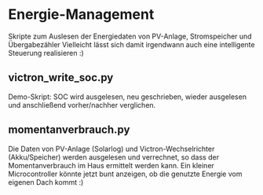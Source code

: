 # Energie-Management
Skripte zum Auslesen der Energiedaten von PV-Anlage, Stromspeicher und Übergabezähler
Vielleicht lässt sich damit irgendwann auch eine intelligente Steuerung realisieren :)

## victron_write_soc.py
Demo-Skript: SOC wird ausgelesen, neu geschrieben, wieder ausgelesen und anschließend vorher/nachher verglichen.

## momentanverbrauch.py
Die Daten von PV-Anlage (Solarlog) und Victron-Wechselrichter (Akku/Speicher) werden ausgelesen und verrechnet, so dass der Momentanverbrauch im Haus ermittelt werden kann. Ein kleiner Microcontroller könnte jetzt bunt anzeigen, ob die genutzte Energie vom eigenen Dach kommt :) 
